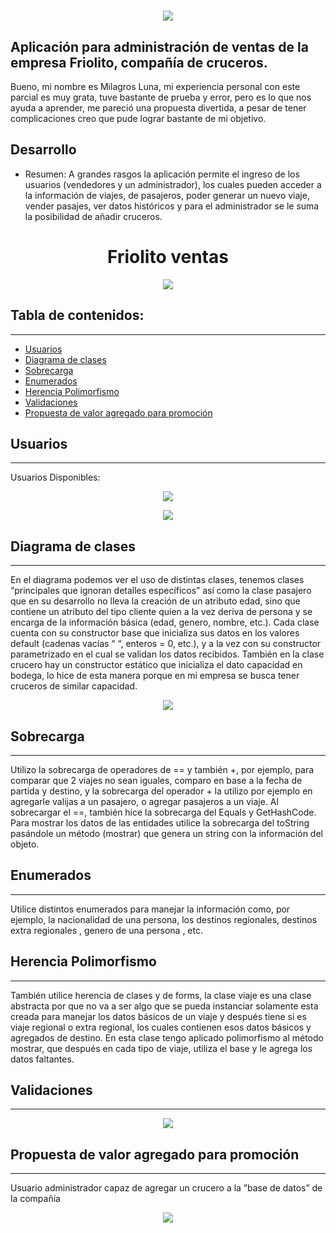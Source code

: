 <h1 align="center"><img src="https://media.discordapp.net/attachments/1011035308122456154/1032305449099329657/unknown.png"/></p> 



## Aplicación para administración de ventas de la empresa Friolito, compañía de cruceros.
Bueno, mi nombre es Milagros Luna, mi experiencia personal con este parcial es muy grata, tuve bastante de prueba y error, pero es lo que nos ayuda a aprender, me pareció una propuesta divertida, a pesar de tener complicaciones creo que pude lograr bastante de mi objetivo.

## Desarrollo


* Resumen:  A grandes rasgos la aplicación permite el ingreso de los usuarios (vendedores y un administrador), los cuales pueden acceder a la información de viajes, de pasajeros, poder generar un nuevo viaje, vender pasajes, ver datos históricos y para el administrador se le suma la posibilidad de añadir cruceros.

<h1 align="center"> Friolito ventas</h1>
<p align="center"><img src="https://media.discordapp.net/attachments/966847111742230578/1026502907576729630/unknown.png"/></p> 

## Tabla de contenidos:
---
- [Usuarios](#Usuarios)
- [Diagrama de clases](#Diagrama-de-clases)
- [Sobrecarga](#Sobrecarga)
- [Enumerados](#Enumerados)
- [Herencia Polimorfismo](#Heremcoa-Polimorfismo)
- [Validaciones](#Validaciones)
- [Propuesta de valor agregado para promoción](#Propuesta-de-valor-agregado-para-promoción)

## Usuarios
---
Usuarios Disponibles:


<p align="center"><img src="https://media.discordapp.net/attachments/1011035308122456154/1032304530769068062/unknown.png"/></p> 

<p align="center"><img src="https://media.discordapp.net/attachments/1011035308122456154/1032303959441936394/unknown.png"/></p> 

## Diagrama de clases
---
En el diagrama podemos ver el uso de distintas clases, tenemos clases “principales que ignoran detalles específicos” así como la clase pasajero que en su desarrollo no lleva la creación de un atributo edad, sino que contiene un atributo del tipo cliente quien a la vez deriva de persona y se encarga de la información básica (edad, genero, nombre, etc.).
Cada clase cuenta con su constructor base que inicializa sus datos en los valores default (cadenas vacías “ “, enteros = 0, etc.), y a la vez con su constructor parametrizado en el cual se validan los datos recibidos. También en la clase crucero hay un constructor estático que inicializa el dato capacidad en bodega, lo hice de esta manera porque en mi empresa se busca tener cruceros de similar capacidad.

<p align="center"><img src="https://media.discordapp.net/attachments/966847111742230578/1026503075885764650/unknown.png"/></p> 


## Sobrecarga
---
Utilizo la sobrecarga de operadores de == y también +, por ejemplo, para comparar que 2 viajes no sean iguales, comparo en base a la fecha de partida y destino, y la sobrecarga del operador + la utilizo por ejemplo en agregarle valijas a un pasajero, o agregar pasajeros a un viaje.  Al sobrecargar el ==, también hice la sobrecarga del Equals y GetHashCode. Para mostrar los datos de las entidades utilice la sobrecarga del toString pasándole un método (mostrar) que genera un string con la información del objeto.

## Enumerados
---
Utilice distintos enumerados para manejar la información como, por ejemplo, la nacionalidad de una persona, los destinos regionales, destinos extra regionales , genero de una persona , etc.

## Herencia Polimorfismo
---
También utilice herencia de clases y de forms,  la clase viaje es una clase abstracta por que no va a ser algo que se pueda instanciar solamente esta creada para manejar los datos básicos de un viaje y después tiene si es viaje regional o extra regional, los cuales contienen esos datos básicos y agregados de destino. En esta clase tengo aplicado polimorfismo al método mostrar, que después en cada tipo de viaje, utiliza el base y le agrega los datos faltantes.

## Validaciones
---
<p align="center"><img src="https://media.discordapp.net/attachments/1011035308122456154/1032305210409898065/unknown.png?width=630&height=610"/></p> 

## Propuesta de valor agregado para promoción
---
Usuario administrador capaz de agregar un crucero a la ”base de datos” de la compañía
<p align="center"><img src="https://media.discordapp.net/attachments/966847111742230578/1026503281134030878/unknown.png"/></p> 

